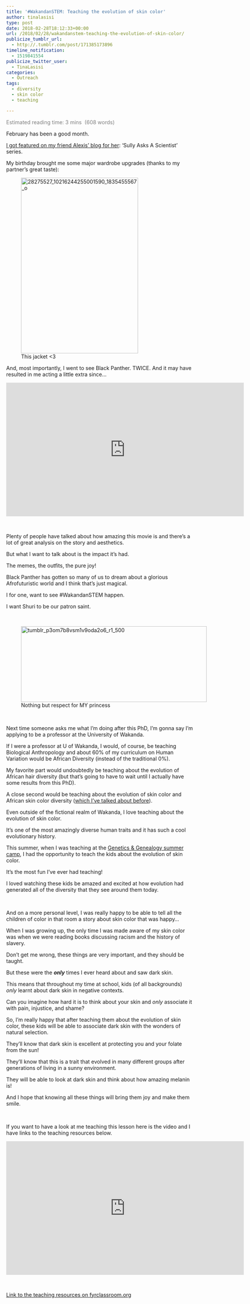 ```yaml
---
title: '#WakandanSTEM: Teaching the evolution of skin color'
author: tinalasisi
type: post
date: 2018-02-28T18:12:33+00:00
url: /2018/02/28/wakandanstem-teaching-the-evolution-of-skin-color/
publicize_tumblr_url:
  - http://.tumblr.com/post/171385173896
timeline_notification:
  - 1519841554
publicize_twitter_user:
  - TinaLasisi
categories:
  - Outreach
tags:
  - diversity
  - skin color
  - teaching

---
```

<span style="color:#808080;">Estimated reading time: 3 mins  (608 words)</span>
  
February has been a good month.
  
<a href="https://alexispsullivan.weebly.com/sci-comm-updates-blog/sully-asks-a-scientist-tina-lasisi" target="_blank" rel="noopener noreferrer">I got featured on my friend Alexis&#8217; blog for her</a>: &#8216;Sully Asks A Scientist&#8217; series.
  
My birthday brought me some major wardrobe upgrades (thanks to my partner&#8217;s great taste):
  
<figure id="attachment_2344" aria-describedby="caption-attachment-2344" style="width: 315px" class="wp-caption aligncenter"><img class="  wp-image-2344 aligncenter" src="https://humanhairdiversity.files.wordpress.com/2018/02/28275527_10216244255001590_1835455567_o.jpg?w=400" alt="28275527_10216244255001590_1835455567_o" width="315" height="473" /><figcaption id="caption-attachment-2344" class="wp-caption-text">This jacket <3</figcaption></figure>
  
And, most importantly, I went to see Black Panther. TWICE. And it may have resulted in me acting a little extra since&#8230;
  
<iframe title="There will be no challenge on my birthday #wakandaforever" width="640" height="360" src="https://www.youtube.com/embed/nUUVmJh1Hjs?feature=oembed" frameborder="0" allow="accelerometer; autoplay; encrypted-media; gyroscope; picture-in-picture" allowfullscreen></iframe>
  
&nbsp;
  
Plenty of people have talked about how amazing this movie is and there&#8217;s a lot of great analysis on the story and aesthetics.
  
But what I want to talk about is the impact it&#8217;s had.
  
The memes, the outfits, the pure joy!
  
Black Panther has gotten so many of us to dream about a glorious Afrofuturistic world and I think that&#8217;s just magical.
  
I for one, want to see #WakandanSTEM happen.
  
I want Shuri to be our patron saint.
  
&nbsp;
  
<figure id="attachment_2346" aria-describedby="caption-attachment-2346" style="width: 500px" class="wp-caption aligncenter"><img class=" size-full wp-image-2346 aligncenter" src="https://humanhairdiversity.files.wordpress.com/2018/02/tumblr_p3om7b8vsm1v9oda2o6_r1_500.gif" alt="tumblr_p3om7b8vsm1v9oda2o6_r1_500" width="500" height="204" /><figcaption id="caption-attachment-2346" class="wp-caption-text">Nothing but respect for MY princess</figcaption></figure>
  
&nbsp;
  
Next time someone asks me what I&#8217;m doing after this PhD, I&#8217;m gonna say I&#8217;m applying to be a professor at the University of Wakanda.
  
If I were a professor at U of Wakanda, I would, of course, be teaching Biological Anthropology and about 60% of my curriculum on Human Variation would be African Diversity (instead of the traditional 0%).
  
<!--more-->


  
My favorite part would undoubtedly be teaching about the evolution of African hair diversity (but that&#8217;s going to have to wait until I actually have some results from this PhD).
  
A close second would be teaching about the evolution of skin color and African skin color diversity (<a href="http://humanhairdiversity.com/2017/10/18/surprise-africans-are-not-all-the-same-or-why-we-need-diversity-in-science/" target="_blank" rel="noopener noreferrer">which I&#8217;ve talked about before</a>).
  
Even outside of the fictional realm of Wakanda, I love teaching about the evolution of skin color.
  
It&#8217;s one of the most amazingly diverse human traits and it has such a cool evolutionary history.
  
This summer, when I was teaching at the <a href="http://humanhairdiversity.com/2017/11/04/next-level-science-camp-teaching-kids-about-their-genetics-genealogy/" target="_blank" rel="noopener noreferrer">Genetics & Genealogy summer camp</a>, I had the opportunity to teach the kids about the evolution of skin color.
  
It&#8217;s the most fun I&#8217;ve ever had teaching!
  
I loved watching these kids be amazed and excited at how evolution had generated all of the diversity that they see around them today.
  
&nbsp;
  
And on a more personal level, I was really happy to be able to tell all the children of color in that room a story about skin color that was happy&#8230;
  
When I was growing up, the only time I was made aware of my skin color was when we were reading books discussing racism and the history of slavery.
  
Don&#8217;t get me wrong, these things are very important, and they should be taught.
  
But these were the _**only**_ times I ever heard about and saw dark skin.
  
This means that throughout my time at school, kids (of all backgrounds) _only_ learnt about dark skin in negative contexts.
  
Can you imagine how hard it is to think about your skin and _only_ associate it with pain, injustice, and shame?
  
So, I&#8217;m really happy that after teaching them about the evolution of skin color, these kids will be able to associate dark skin with the wonders of natural selection.
  
They&#8217;ll know that dark skin is excellent at protecting you and your folate from the sun!
  
They&#8217;ll know that this is a trait that evolved in many different groups after generations of living in a sunny environment.
  
They will be able to look at dark skin and think about how amazing melanin is!
  
And I hope that knowing all these things will bring them joy and make them smile.
  
&nbsp;
  
If you want to have a look at me teaching this lesson here is the video and I have links to the teaching resources below.
  
<iframe title="Finding Your Roots: The Seedlings - Evolution of Skin Color (Episode 6)" width="640" height="360" src="https://www.youtube.com/embed/JFJcpnk7KLc?feature=oembed" frameborder="0" allow="accelerometer; autoplay; encrypted-media; gyroscope; picture-in-picture" allowfullscreen></iframe>
  
&nbsp;
  
<a href="http://fyrclassroom.org/episodes/episode-6-skin-color.html" target="_blank" rel="noopener noreferrer">Link to the teaching resources on fyrclassroom.org</a>
  
&nbsp;